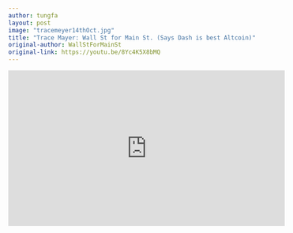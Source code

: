 ```yaml
---
author: tungfa
layout: post
image: "tracemeyer14thOct.jpg"
title: "Trace Mayer: Wall St for Main St. (Says Dash is best Altcoin)"
original-author: WallStForMainSt  
original-link: https://youtu.be/8Yc4K5X8bMQ
---
```


<iframe width="560" height="315" src="https://www.youtube.com/embed/8Yc4K5X8bMQ" frameborder="0" allowfullscreen></iframe>
